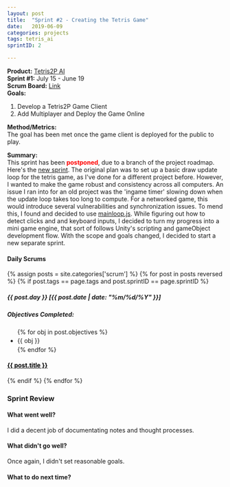 ```yaml
---
layout: post
title:  "Sprint #2 - Creating the Tetris Game"
date:   2019-06-09
categories: projects
tags: tetris_ai
sprintID: 2

---
```


<b>Product:</b> [Tetris2P AI](/blog/projects/tetris-overview)  
<b>Sprint #1:</b> July 15 - June 19  
<b>Scrum Board:</b> [Link](/portfolio#project)  
<b>Goals:</b>

1. Develop a Tetris2P Game Client
2. Add Multiplayer and Deploy the Game Online

<b>Method/Metrics:</b>  
The goal has been met once the game client is deployed for the public to play.


<b>Summary:</b>  
This sprint has been <b style='color:red'>postponed</b>, due to a branch of the project roadmap.  Here's the [new sprint](/blog/projects/tetris-ai-sprint-2-5). The original plan was to set up a basic draw update loop for the tetris game, as I've done for a different project before.  However, I wanted to make the game robust and consistency across all computers.  An issue I ran into for an old project was the 'ingame timer' slowing down when the update loop takes too long to compute.  For a networked game, this would introduce several vulnerabilities and synchronization issues.  To mend this, I found and decided to use [mainloop.js](https://github.com/IceCreamYou/MainLoop.js).  While figuring out how to detect clicks and and keyboard inputs, I decided to turn my progress into a mini game engine, that sort of follows Unity's scripting and gameObject development flow.  With the scope and goals changed, I decided to start a new separate sprint.


#### Daily Scrums

<div class='daily-scrum-container row'>

{% assign posts = site.categories['scrum'] %}
{% for post in posts reversed %}
	{% if post.tags == page.tags and post.sprintID == page.sprintID %}
<div class='daily-scrum-entry'>
	<div class='entry-content'>
		<h5> {{ post.day }} [{{ post.date | date: "%m/%d/%Y" }}] </h5>
		<h5> Objectives Completed: </h5>
		<ul style='padding-right:6px;'>
		  {% for obj in post.objectives %}
		  <li style='line-height: 24px'>{{ obj }}</li>
		  {% endfor %}
		</ul>
	</div>
  <h4 class='card-title'> <a href="{{ post.url }}" style='color:black'>{{ post.title }}</a> </h4>
</div>
	{% endif %}
  {% endfor %}
</div>

### Sprint Review

#### What went well?
I did a decent job of documentating notes and thought processes.

#### What didn't go well?
Once again, I didn't set reasonable goals.

#### What to do next time?